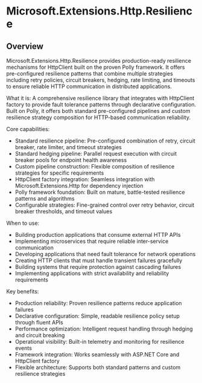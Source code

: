# Microsoft.Extensions.Http.Resilience

## Overview

Microsoft.Extensions.Http.Resilience provides production-ready resilience mechanisms for HttpClient built on the proven Polly framework. It offers pre-configured resilience patterns that combine multiple strategies including retry policies, circuit breakers, hedging, rate limiting, and timeouts to ensure reliable HTTP communication in distributed applications.

What it is: A comprehensive resilience library that integrates with HttpClient factory to provide fault tolerance patterns through declarative configuration. Built on Polly, it offers both standard pre-configured pipelines and custom resilience strategy composition for HTTP-based communication reliability.

Core capabilities:

- Standard resilience pipeline: Pre-configured combination of retry, circuit breaker, rate limiter, and timeout strategies
- Standard hedging pipeline: Parallel request execution with circuit breaker pools for endpoint health awareness
- Custom pipeline construction: Flexible composition of resilience strategies for specific requirements
- HttpClient factory integration: Seamless integration with Microsoft.Extensions.Http for dependency injection
- Polly framework foundation: Built on mature, battle-tested resilience patterns and algorithms
- Configurable strategies: Fine-grained control over retry behavior, circuit breaker thresholds, and timeout values

When to use:

- Building production applications that consume external HTTP APIs
- Implementing microservices that require reliable inter-service communication
- Developing applications that need fault tolerance for network operations
- Creating HTTP clients that must handle transient failures gracefully
- Building systems that require protection against cascading failures
- Implementing applications with strict availability and reliability requirements

Key benefits:

- Production reliability: Proven resilience patterns reduce application failures
- Declarative configuration: Simple, readable resilience policy setup through fluent APIs
- Performance optimization: Intelligent request handling through hedging and circuit breaking
- Operational visibility: Built-in telemetry and monitoring for resilience events
- Framework integration: Works seamlessly with ASP.NET Core and HttpClient factory
- Flexible architecture: Supports both standard patterns and custom resilience strategies
